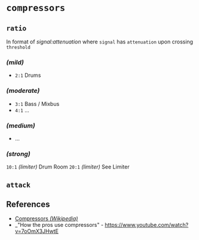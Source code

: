 # `compressors`


## `ratio`

  In format of _signal:attenuation_ where `signal` has `attenuation` upon crossing `threshold`


### _(mild)_ 
  - `2:1` Drums


### _(moderate)_ 
  - `3:1` Bass / Mixbus
  - `4:1` ...


### _(medium)_ 
  - ...


### _(strong)_ 
  `10:1` _(limiter)_ Drum Room
  `20:1` _(limiter)_ See Limiter


## `attack`


## References

  - [Compressors _(Wikipedia)_](https://en.wikipedia.org/wiki/Dynamic_range_compression)
  - _"How the pros use compressors" - https://www.youtube.com/watch?v=7oOmX3JHwtE
